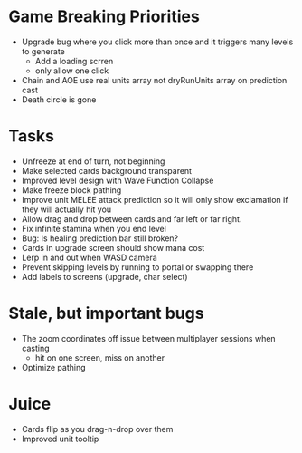 # Game Breaking Priorities
- Upgrade bug where you click more than once and it triggers many levels to generate
    - Add a loading scrren
    - only allow one click
- Chain and AOE use real units array not dryRunUnits array on prediction cast
- Death circle is gone

# Tasks
- Unfreeze at end of turn, not beginning
- Make selected cards background transparent
- Improved level design with Wave Function Collapse
- Make freeze block pathing
- Improve unit MELEE attack prediction so it will only show exclamation if they will actually hit you
- Allow drag and drop between cards and far left or far right.
- Fix infinite stamina when you end level
- Bug: Is healing prediction bar still broken?
- Cards in upgrade screen should show mana cost
- Lerp in and out when WASD camera
- Prevent skipping levels by running to portal or swapping there
- Add labels to screens (upgrade, char select)

# Stale, but important bugs

- The zoom coordinates off issue between multiplayer sessions when casting
    - hit on one screen, miss on another
- Optimize pathing

# Juice
- Cards flip as you drag-n-drop over them
- Improved unit tooltip